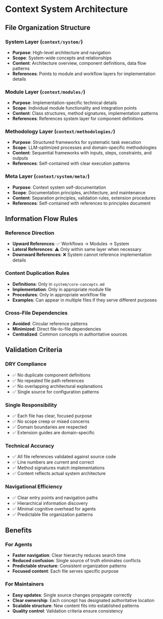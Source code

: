 # Context System Architecture

## File Organization Structure

### System Layer (`context/system/`)
- **Purpose**: High-level architecture and navigation
- **Scope**: System-wide concepts and relationships
- **Content**: Architecture overview, component definitions, data flow patterns
- **References**: Points to module and workflow layers for implementation details

### Module Layer (`context/modules/`)
- **Purpose**: Implementation-specific technical details
- **Scope**: Individual module functionality and integration points
- **Content**: Class structures, method signatures, implementation patterns
- **References**: References system layer for component definitions

### Methodology Layer (`context/methodologies/`)
- **Purpose**: Structured frameworks for systematic task execution
- **Scope**: LLM-optimized processes and domain-specific methodologies
- **Content**: Sequential frameworks with inputs, steps, constraints, and outputs
- **References**: Self-contained with clear execution patterns

### Meta Layer (`context/system/meta/`)
- **Purpose**: Context system self-documentation
- **Scope**: Documentation principles, architecture, and maintenance
- **Content**: Separation principles, validation rules, extension procedures
- **References**: Self-contained with references to principles document

## Information Flow Rules

### Reference Direction
- **Upward References**: ✅ Workflows → Modules → System
- **Lateral References**: ⚠️ Only within same layer when necessary
- **Downward References**: ❌ System cannot reference implementation details

### Content Duplication Rules
- **Definitions**: Only in `system/core-concepts.md`
- **Implementation**: Only in appropriate module file
- **Procedures**: Only in appropriate workflow file
- **Examples**: Can appear in multiple files if they serve different purposes

### Cross-File Dependencies
- **Avoided**: Circular reference patterns
- **Minimized**: Direct file-to-file dependencies
- **Centralized**: Common concepts in authoritative sources

## Validation Criteria

### DRY Compliance
- ✅ No duplicate component definitions
- ✅ No repeated file path references
- ✅ No overlapping architectural explanations
- ✅ Single source for configuration patterns

### Single Responsibility
- ✅ Each file has clear, focused purpose
- ✅ No scope creep or mixed concerns
- ✅ Domain boundaries are respected
- ✅ Extension guides are domain-specific

### Technical Accuracy
- ✅ All file references validated against source code
- ✅ Line numbers are current and correct
- ✅ Method signatures match implementations
- ✅ Content reflects actual system architecture

### Navigational Efficiency
- ✅ Clear entry points and navigation paths
- ✅ Hierarchical information discovery
- ✅ Minimal cognitive overhead for agents
- ✅ Predictable file organization patterns

## Benefits

### For Agents
- **Faster navigation**: Clear hierarchy reduces search time
- **Reduced confusion**: Single source of truth eliminates conflicts
- **Predictable structure**: Consistent organization patterns
- **Focused content**: Each file serves specific purpose

### For Maintainers
- **Easy updates**: Single source changes propagate correctly
- **Clear ownership**: Each concept has designated authoritative location
- **Scalable structure**: New content fits into established patterns
- **Quality control**: Validation criteria ensure consistency

